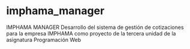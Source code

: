 # imphama_manager
IMPHAMA MANAGER
Desarrollo del sistema de gestión de cotizaciones para la empresa IMPHAMA como proyecto de la tercera unidad de la asignatura Programación Web
